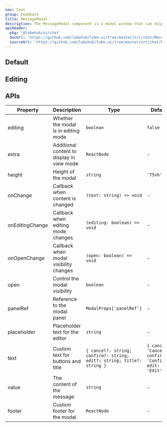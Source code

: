 ```yaml
---
nav: Chat
group: Feedback
title: MessageModal
description: The MessageModal component is a modal window that can display either a message in Markdown format or a message input field for editing the message. It provides a seamless way to view and edit Markdown content with support for switching between viewing and editing modes.
apiHeader:
  pkg: '@lobehub/ui/chat'
  docUrl: 'https://github.com/lobehub/lobe-ui/tree/master/src/chat/MessageModal/index.md'
  sourceUrl: 'https://github.com/lobehub/lobe-ui/tree/master/src/chat/MessageModal/index.tsx'
---
```


## Default

<code src="./demos/index.tsx" center></code>

## Editing

<code src="./demos/edit.tsx" ></code>

## APIs

| Property        | Description                                | Type                                                                   | Default                                                  |
| --------------- | ------------------------------------------ | ---------------------------------------------------------------------- | -------------------------------------------------------- |
| editing         | Whether the modal is in editing mode       | `boolean`                                                              | `false`                                                  |
| extra           | Additional content to display in view mode | `ReactNode`                                                            | -                                                        |
| height          | Height of the modal                        | `string`                                                               | `'75vh'`                                                 |
| onChange        | Callback when content is changed           | `(text: string) => void`                                               | -                                                        |
| onEditingChange | Callback when editing mode changes         | `(editing: boolean) => void`                                           | -                                                        |
| onOpenChange    | Callback when modal visibility changes     | `(open: boolean) => void`                                              | -                                                        |
| open            | Control the modal visibility               | `boolean`                                                              | -                                                        |
| panelRef        | Reference to the modal panel               | `ModalProps['panelRef']`                                               | -                                                        |
| placeholder     | Placeholder text for the editor            | `string`                                                               | -                                                        |
| text            | Custom text for buttons and title          | `{ cancel?: string; confirm?: string; edit?: string; title?: string }` | `{ cancel: 'Cancel', confirm: 'Confirm', edit: 'Edit' }` |
| value           | The content of the message                 | `string`                                                               | -                                                        |
| footer          | Custom footer for the modal                | `ReactNode`                                                            | -                                                        |
